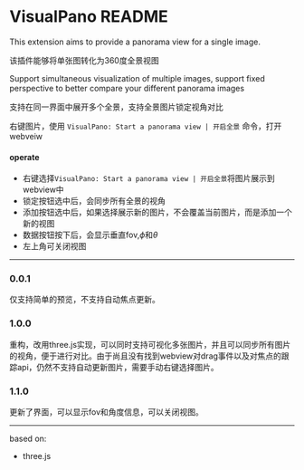 # VisualPano README

This extension aims to provide a panorama view for a single image.

该插件能够将单张图转化为360度全景视图

Support simultaneous visualization of multiple images, support fixed perspective to better compare your different panorama images

支持在同一界面中展开多个全景，支持全景图片锁定视角对比


右键图片，使用
`VisualPano: Start a panorama view | 开启全景`
命令，打开webveiw

#### operate
- 右键选择`VisualPano: Start a panorama view | 开启全景`将图片展示到webview中
- 锁定按钮选中后，会同步所有全景的视角
- 添加按钮选中后，如果选择展示新的图片，不会覆盖当前图片，而是添加一个新的视图
- 数据按钮按下后，会显示垂直fov,$\phi$和$\theta$
- 左上角可关闭视图

---
### 0.0.1

仅支持简单的预览，不支持自动焦点更新。

### 1.0.0

重构，改用three.js实现，可以同时支持可视化多张图片，并且可以同步所有图片的视角，便于进行对比。由于尚且没有找到webview对drag事件以及对焦点的跟踪api，仍然不支持自动更新图片，需要手动右键选择图片。

### 1.1.0

更新了界面，可以显示fov和角度信息，可以关闭视图。

---
based on:
- three.js

